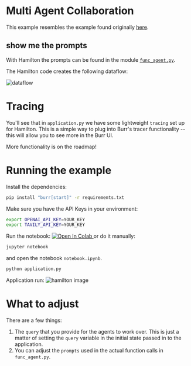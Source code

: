 # Multi Agent Collaboration

This example resembles the example found originally [here](https://github.com/langchain-ai/langgraph/blob/main/examples/multi_agent/multi-agent-collaboration.ipynb).


## show me the prompts
With Hamilton the prompts can be found in the module [`func_agent.py`](func_agent.py).

The Hamilton code creates the following dataflow:

![dataflow](https://github.com/apache/burr/assets/2328071/24822ee5-f05b-4fa4-95e7-daa23969cfff)


# Tracing
You'll see that in `application.py` we
have some lightweight `tracing` set up for Hamilton. This is a simple way to plug into Burr's
tracer functionality -- this will allow you to see more in the Burr UI.

More functionality is on the roadmap!

# Running the example
Install the dependencies:

```bash
pip install "burr[start]" -r requirements.txt
```

Make sure you have the API Keys in your environment:

```bash
export OPENAI_API_KEY=YOUR_KEY
export TAVILY_API_KEY=YOUR_KEY
```

Run the notebook:
<a target="_blank" href="https://colab.research.google.com/github/apache/burr/blob/main/examples/multi-agent-collaboration/hamilton/notebook.ipynb">
  <img src="https://colab.research.google.com/assets/colab-badge.svg" alt="Open In Colab"/>
</a>
or do it manually:
```bash
jupyter notebook
```
and open the notebook `notebook.ipynb`.

```bash
python application.py
```
Application run:
![hamilton image](statemachine.png)

# What to adjust
There are a few things:

1. The `query` that you provide for the agents to work over. This is just a matter of setting the `query` variable in
the initial state passed in to the application.
2. You can adjust the `prompts` used in the actual function calls in `func_agent.py`.
